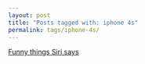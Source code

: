 ```yaml
---
layout: post
title: "Posts tagged with: iphone 4s"
permalink: tags/iphone-4s/
---
```

[Funny things Siri says](/2011/10/funny-things-siri-says)
